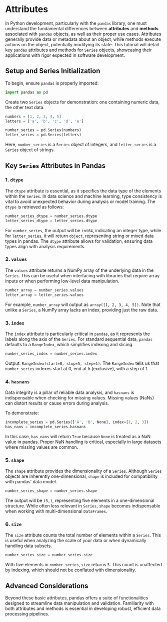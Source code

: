 # Attributes


In Python development, particularly with the `pandas` library, one must understand the fundamental differences between **attributes** and **methods** associated with `pandas` objects, as well as their proper use cases. Attributes generally provide data or metadata about an object, while methods execute actions on the object, potentially modifying its state. This tutorial will detail key `pandas` attributes and methods for `Series` objects, showcasing their applications with rigor expected in software development.

## Setup and Series Initialization

To begin, ensure `pandas` is properly imported:

```python
import pandas as pd
```

Create two `Series` objects for demonstration: one containing numeric data, the other text data.

```python
numbers = [1, 2, 3, 4, 5]
letters = ['a', 'b', 'c', 'd', 'e']

number_series = pd.Series(numbers)
letter_series = pd.Series(letters)
```

Here, `number_series` is a `Series` object of integers, and `letter_series` is a `Series` object of strings.

## Key `Series` Attributes in Pandas

### 1. `dtype`
The `dtype` attribute is essential, as it specifies the data type of the elements within the `Series`. In data science and machine learning, type consistency is vital to avoid unexpected behavior during analysis or model training. The `dtype` is retrieved as follows:

```python
number_series_dtype = number_series.dtype
letter_series_dtype = letter_series.dtype
```

For `number_series`, the output will be `int64`, indicating an integer type, while for `letter_series`, it will return `object`, representing string or mixed data types in pandas. The `dtype` attribute allows for validation, ensuring data types align with analysis requirements.

### 2. `values`
The `values` attribute returns a NumPy array of the underlying data in the `Series`. This can be useful when interfacing with libraries that require array inputs or when performing low-level data manipulation.

```python
number_array = number_series.values
letter_array = letter_series.values
```

For example, `number_array` will output as `array([1, 2, 3, 4, 5])`. Note that unlike a `Series`, a NumPy array lacks an index, providing just the raw data.

### 3. `index`
The `index` attribute is particularly critical in `pandas`, as it represents the labels along the axis of the `Series`. For standard sequential data, `pandas` defaults to a `RangeIndex`, which simplifies indexing and slicing.

```python
number_series_index = number_series.index
```

Output: `RangeIndex(start=0, stop=5, step=1)`. The `RangeIndex` tells us that `number_series` indexes start at 0, end at 5 (exclusive), with a step of 1.

### 4. `hasnans`
Data integrity is a pillar of reliable data analysis, and `hasnans` is indispensable when checking for missing values. Missing values (NaNs) can distort results or cause errors during analysis.

To demonstrate:

```python
incomplete_series = pd.Series(['A', 'B', None], index=[1, 2, 3])
has_nans = incomplete_series.hasnans
```

In this case, `has_nans` will return `True` because `None` is treated as a NaN value in pandas. Proper NaN handling is critical, especially in large datasets where missing values are common.

### 5. `shape`
The `shape` attribute provides the dimensionality of a `Series`. Although `Series` objects are inherently one-dimensional, `shape` is included for compatibility with pandas’ data model.

```python
number_series_shape = number_series.shape
```

The output will be `(5,)`, representing five elements in a one-dimensional structure. While often less relevant in `Series`, `shape` becomes indispensable when working with multi-dimensional `DataFrames`.

### 6. `size`
The `size` attribute counts the total number of elements within a `Series`. This is useful when analyzing the scale of your data or when dynamically handling data subsets.

```python
number_series_size = number_series.size
```

With five elements in `number_series`, `size` returns `5`. This count is unaffected by indexing, which should not be conflated with dimensionality.

## Advanced Considerations

Beyond these basic attributes, pandas offers a suite of functionalities designed to streamline data manipulation and validation. Familiarity with both attributes and methods is essential in developing robust, efficient data processing pipelines.
